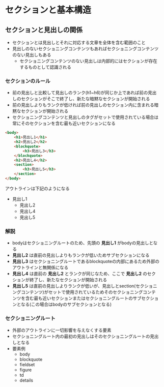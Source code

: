 # セクションと基本構造

## セクションと見出しの関係

- セクションとは見出しとそれに対応する文章を全体を含む範囲のこと
- 見出しのないセクショニングコンテンツもあればセクショニングコンテンツのない見出しもある
    - セクショニングコンテンツのない見出しは内部的にはセクションが存在するものとして認識される


### セクションのルール

- 前の見出しと比較して見出しのランク(h1~h6)が同じか上であれば前の見出しのセクションがそこで終了し、新たな暗黙なセクションが開始される
- 前の見出しよりもランクが低ければ前の見出しのセクション内に含まれる暗黙なセクションが開始される
- セクショニングコンテンツと見出しのタグがセットで使用されている場合は常にそのセクションを含む最も近いセクションになる

```html
<body>
    <h1>見出し1</h1> 
    <h2>見出し2</h2>
    <blockquote>
        <h3>見出し3</h3>
    </blockquote>
    <h2>見出し4</h2>
    <section>
        <h3>見出し5</h3>
    </section>
</body>
```

アウトラインは下記のようになる

- 見出し1
    - 見出し2
    - 見出し4
    - 見出し5

### 解説

- bodyはセクショニングルートのため、先頭の **見出し1** がbodyの見出しとなる
- **見出し2** は直前の見出しよりもランクが低いためサブセクションになる
- **見出し3** はセクショニングルートであるblockquoteの内部にあるため外部のアウトラインと無関係になる
- **見出し4** は直前の **見出し2** とランクが同じなため、ここで **見出し2** のセクションが終了し、新たなセクションが開始される
- **見出し5** は直前の見出しよりランクが低いが、見出しとsection(セクショニングコンテンツ)がセットで使用されているためそのセクショニングコンテンツを含む最も近いセクションまたはセクショニングルートのサブセクションとなる(この場合はbodyのサブセクションとなる)

### セクショニングルート

- 外部のアウトラインに一切影響を与えなくする要素
- セクショニングルート内の最初の見出しはそのセクショニングルートの見出しとなる
- 要素例
    - body
    - blockquote
    - fieldset
    - figure
    - td
    - details